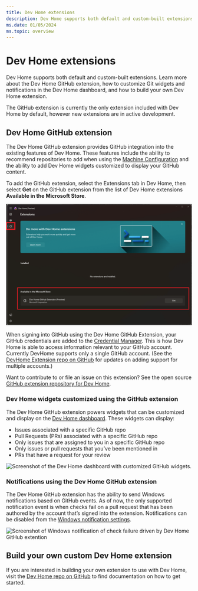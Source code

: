 ```yaml
---
title: Dev Home extensions
description: Dev Home supports both default and custom-built extensions. Learn more about the Dev Home GitHub extension, how to customize Git widgets and notifications in the Dev Home dashboard, and how to build your own Dev Home extension.
ms.date: 01/05/2024
ms.topic: overview
---
```


# Dev Home extensions

Dev Home supports both default and custom-built extensions. Learn more about the Dev Home GitHub extension, how to customize Git widgets and notifications in the Dev Home dashboard, and how to build your own Dev Home extension.

The GitHub extension is currently the only extension included with Dev Home by default, however new extensions are in active development.

## Dev Home GitHub extension

The Dev Home GitHub extension provides GitHub integration into the existing features of Dev Home. These features include the ability to recommend repositories to add when using the [Machine Configuration](setup.md#machine-configuration) and the ability to add Dev Home widgets customized to display your GitHub content.

To add the GitHub extension, select the Extensions tab in Dev Home, then select **Get** on the GitHub extension from the list of Dev Home extensions **Available in the Microsoft Store**.

![Screenshot of Windows Dev Home Extensions tab showing the Get GitHub Extension button](../images/devhome-extensions.png)

When signing into GitHub using the Dev Home GitHub Extension, your GitHub credentials are added to the [Credential Manager](https://support.microsoft.com/windows/accessing-credential-manager-1b5c916a-6a16-889f-8581-fc16e8165ac0). This is how Dev Home is able to access information relevant to your GitHub account. Currently DevHome supports only a single GitHub account. (See the [DevHome Extension repo on GitHub](https://github.com/microsoft/devhomegithubextension/issues/276) for updates on adding support for multiple accounts.)

Want to contribute to or file an issue on this extension? See the open source [GitHub extension repository for Dev Home](https://github.com/microsoft/devhomegithubextension).

### Dev Home widgets customized using the GitHub extension

The Dev Home GitHub extension powers widgets that can be customized and display on the [Dev Home dashboard](index.md). These widgets can display:

- Issues associated with a specific GitHub repo
- Pull Requests (PRs) associated with a specific GitHub repo
- Only issues that are assigned to you in a specific GitHub repo
- Only issues or pull requests that you’ve been mentioned in
- PRs that have a request for your review

![Screenshot of the Dev Home dashboard with customized GitHub widgets.](../images/devhome-github-widgets.png)

### Notifications using the Dev Home GitHub extension

The Dev Home GitHub extension has the ability to send Windows notifications based on GitHub events. As of now, the only supported notification event is when checks fail on a pull request that has been authored by the account that’s signed into the extension. Notifications can be disabled from the [Windows notification settings](https://support.microsoft.com/windows/change-notification-settings-in-windows-8942c744-6198-fe56-4639-34320cf9444e).

![Screenshot of Windows notification of check failure driven by Dev Home GitHub extention](../images/devhome-github-notification.png)

## Build your own custom Dev Home extension

If you are interested in building your own extension to use with Dev Home, visit the [Dev Home repo on GitHub](https://github.com/microsoft/devhome/blob/main/docs/extensions.md) to find documentation on how to get started.
